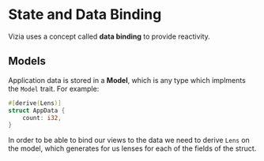 # State and Data Binding

Vizia uses a concept called **data binding** to provide reactivity. 

## Models
Application data is stored in a **Model**, which is any type which implments the `Model` trait. For example:

```rust
#[derive(Lens)]
struct AppData {
    count: i32,
}
```

In order to be able to bind our views to the data we need to derive `Lens` on the model, which generates for us lenses for each of the fields of the struct.